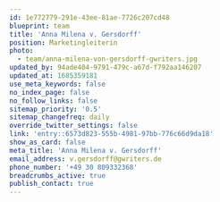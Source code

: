 ```yaml
---
id: 1e772779-291e-43ee-81ae-7726c207cd48
blueprint: team
title: 'Anna Milena v. Gersdorff'
position: Marketingleiterin
photo:
  - team/anna-milena-von-gersdorff-gwriters.jpg
updated_by: 94ade404-9791-479c-a67d-f792aa146207
updated_at: 1685359181
use_meta_keywords: false
no_index_page: false
no_follow_links: false
sitemap_priority: '0.5'
sitemap_changefreq: daily
override_twitter_settings: false
link: 'entry::6573d823-555b-4981-97bb-776c66d9da18'
show_as_card: false
meta_title: 'Anna Milena v. Gersdorff'
email_address: v.gersdorff@gwriters.de
phone_number: '+49 30 809332368'
breadcrumbs_active: true
publish_contact: true
---
```

